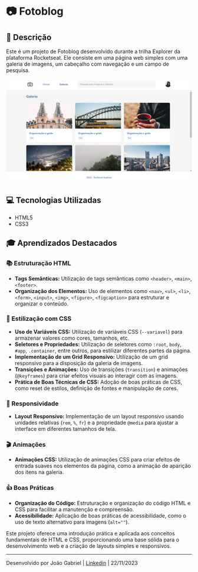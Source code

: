 # 📷 Fotoblog

## **📝 Descrição**

Este é um projeto de Fotoblog desenvolvido durante a trilha Explorer da plataforma Rocketseat. Ele consiste em uma página web simples com uma galeria de imagens, um cabeçalho com navegação e um campo de pesquisa.

![Fotoblog.png](/src/assets/Fotoblog.png)

## **💻 Tecnologias Utilizadas**

- HTML5
- CSS3

## **🎓 Aprendizados Destacados**

### **📚 Estruturação HTML**

- **Tags Semânticas:** Utilização de tags semânticas como `<header>`, `<main>`, `<footer>`.
- **Organização dos Elementos:** Uso de elementos como `<nav>`, `<ul>`, `<li>`, `<form>`, `<input>`, `<img>`, `<figure>`, `<figcaption>` para estruturar e organizar o conteúdo.

### **🎨 Estilização com CSS**

- **Uso de Variáveis CSS:** Utilização de variáveis CSS (`--variavel`) para armazenar valores como cores, tamanhos, etc.
- **Seletores e Propriedades:** Utilização de seletores como `:root`, `body`, `#app`, `.container`, entre outros, para estilizar diferentes partes da página.
- **Implementação de um Grid Responsivo:** Utilização de um grid responsivo para a disposição da galeria de imagens.
- **Transições e Animações:** Uso de transições (`transition`) e animações (`@keyframes`) para criar efeitos visuais ao interagir com as imagens.
- **Prática de Boas Técnicas de CSS:** Adoção de boas práticas de CSS, como reset de estilos, definição de fontes e manipulação de cores.

### **📱 Responsividade**

- **Layout Responsivo:** Implementação de um layout responsivo usando unidades relativas (`rem`, `%`, `fr`) e a propriedade `@media` para ajustar a interface em diferentes tamanhos de tela.

### **🎬 Animações**

- **Animações CSS:** Utilização de animações CSS para criar efeitos de entrada suaves nos elementos da página, como a animação de aparição dos itens na galeria.

### **👍 Boas Práticas**

- **Organização do Código:** Estruturação e organização do código HTML e CSS para facilitar a manutenção e compreensão.
- **Acessibilidade:** Aplicação de boas práticas de acessibilidade, como o uso de texto alternativo para imagens (`alt=""`).

Este projeto oferece uma introdução prática e aplicada aos conceitos fundamentais de HTML e CSS, proporcionando uma base sólida para o desenvolvimento web e a criação de layouts simples e responsivos.

---

Desenvolvido por João Gabriel | [Linkedin](https://www.linkedin.com/in/jgabriel522/) | 22/11/2023
